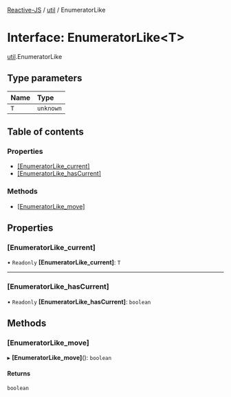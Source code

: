 [Reactive-JS](../README.md) / [util](../modules/util.md) / EnumeratorLike

# Interface: EnumeratorLike<T\>

[util](../modules/util.md).EnumeratorLike

## Type parameters

| Name | Type |
| :------ | :------ |
| `T` | `unknown` |

## Table of contents

### Properties

- [[EnumeratorLike\_current]](util.EnumeratorLike.md#[enumeratorlike_current])
- [[EnumeratorLike\_hasCurrent]](util.EnumeratorLike.md#[enumeratorlike_hascurrent])

### Methods

- [[EnumeratorLike\_move]](util.EnumeratorLike.md#[enumeratorlike_move])

## Properties

### [EnumeratorLike\_current]

• `Readonly` **[EnumeratorLike\_current]**: `T`

___

### [EnumeratorLike\_hasCurrent]

• `Readonly` **[EnumeratorLike\_hasCurrent]**: `boolean`

## Methods

### [EnumeratorLike\_move]

▸ **[EnumeratorLike_move]**(): `boolean`

#### Returns

`boolean`
